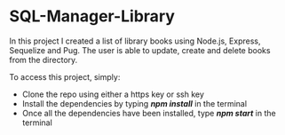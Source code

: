 # SQL-Manager-Library

In this project I created a list of library books using Node.js, Express, Sequelize and Pug. The user is able to update, create and delete books from the directory.

To access this project, simply:
  * Clone the repo using either a https key or ssh key
  * Install the dependencies by typing ***npm install*** in the terminal 
  * Once all the dependencies have been installed, type ***npm start*** in the terminal
  
